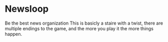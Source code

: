 # Newsloop
Be the best news organization
This is basicly a staire with a twist, there are multiple endings to the game, and the more you play it the more things happen.
